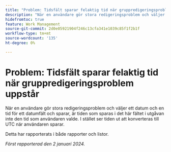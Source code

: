 ```yaml
---
title: "Problem: Tidsfält sparar felaktig tid när gruppredigeringsproblem uppstår"
description: "När en användare gör stora redigeringsproblem och väljer datum och tid för ett datumfält och sparar, är tiden som sparas i det här fältet i utgåvan inte den tid som användaren valde. I stället ser tiden ut att konverteras till UTC när användaren sparar."
hidefromtoc: true
feature: Work Management
source-git-commit: 2d0e05921904f246c13cfa341e1039c85f1f2b1f
workflow-type: tm+mt
source-wordcount: '135'
ht-degree: 0%

---
```



# Problem: Tidsfält sparar felaktig tid när gruppredigeringsproblem uppstår

När en användare gör stora redigeringsproblem och väljer ett datum och en tid för ett datumfält och sparar, är tiden som sparas i det här fältet i utgåvan inte den tid som användaren valde. I stället ser tiden ut att konverteras till UTC när användaren sparar.

Detta har rapporterats i både rapporter och listor.

_Först rapporterad den 2 januari 2024._
